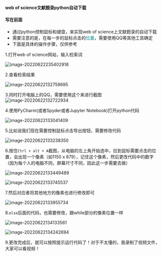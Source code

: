 #### web of science文献题录python自动下载

#### 写在前面

- 通过python控制鼠标和键盘，来实现web of science上文献题录的自动下载
- 需要注意的是，在每一步的鼠标点击的<font color='#008B8B'>位置</font>，需要使用QQ等其他工具确定
- 下面是具体的操作步骤，仅供参考

1.打开web of science网站，输入检索词

![image-20220622235402918](https://superdong.oss-cn-beijing.aliyuncs.com//img/image-20220622235402918.png)

2.查看检索结果

![image-20220622132759695](https://superdong.oss-cn-beijing.aliyuncs.com//img/image-20220622132759695.png)

3.同时打开电脑上的QQ，需要使用这个来进行截图![image-20220622132722934](https://superdong.oss-cn-beijing.aliyuncs.com//img/image-20220622132722934.png)

4.使用PyCharm(或者Spyder或者Jupyter Notebook)打开python代码

![image-20220622133041409](https://superdong.oss-cn-beijing.aliyuncs.com//img/image-20220622133041409.png)

5.比如说我们现在需要控制鼠标点击导出按钮，需要修改代码

![image-20220622133238350](https://superdong.oss-cn-beijing.aliyuncs.com//img/image-20220622133238350.png)

6.按住`Ctrl + alt + A`截图，从电脑的左上角开始选中，拉到鼠标需要点击的位置，会出现一个像素（如1150 x 879），记住这个像素，然后更改代码中的数字（因为每个人的电脑不同，屏幕尺寸不同，因此这一步需要去做）

![image-20220622133449489](https://superdong.oss-cn-beijing.aliyuncs.com//img/image-20220622133449489.png)

![image-20220622133745537](https://superdong.oss-cn-beijing.aliyuncs.com//img/image-20220622133745537.png)

7.然后对应者将其他地方的像素也进行修改即可

![image-20220622133955734](https://superdong.oss-cn-beijing.aliyuncs.com//img/image-20220622133955734.png)

8.`else`后面的代码，也需要修改，跟while部分的像素位置一样

![image-20220622134133561](https://superdong.oss-cn-beijing.aliyuncs.com//img/image-20220622134133561.png)

![image-20220622134242694](https://superdong.oss-cn-beijing.aliyuncs.com//img/image-20220622134242694.png)

9.更改完成后，就可以按照提示运行代码了！对于不太懂的，我录制了视频文件，大家可以看视频！